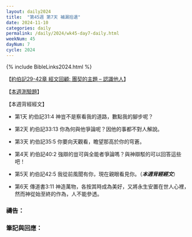 ```yaml
---
layout: daily2024
title:  "第45週 第7天 補漏拾遺"
date: 2024-11-10
categories: daily
permalink: /daily/2024/wk45-day7-daily.html
weekNum: 45
dayNum: 7
cycle: 2024
---
```


{% include BibleLinks2024.html %}

【<a href="https://youtu.be/RtI1fHtmDNw" target="_blank">約伯記29-42章 經文回顧: 團契的主題 – 認識他人</a>】

【<a href="https://forms.office.com/r/dEa4hLMbMz" target="_blank">本週測驗題</a>】

【本週背經經文】
+ 第1天 約伯記31:4 神豈不是察看我的道路，數點我的腳步呢？

+ 第2天 約伯記33:13 你為何與他爭論呢？因他的事都不對人解說。

+ 第3天 約伯記35:5 你要向天觀看，瞻望那高於你的穹蒼。

+ 第4天 約伯記40:2 強辯的豈可與全能者爭論嗎？與神辯駁的可以回答這些吧！

+ 第5天 約伯記42:5 我從前風聞有你，現在親眼看見你。（_**本週背經經文**_）

+ 第6天 傳道書3:11 神造萬物，各按其時成為美好，又將永生安置在世人心裡，然而神從始至終的作為，人不能參透。

### 禱告：

### 筆記與回應：
